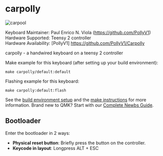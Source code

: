 # carpolly

![carpool](https://i.imgur.com/w691sNn.jpg[/img)

Keyboard Maintainer: Paul Enrico N. Viola (https://github.com/PollyV1)<br />                                                                                                     Hardware Supported: Teensy 2 controller<br />                                                                                                                                     Hardware Availability: [PollyV1] https://github.com/PollyV1/Carpolly<br />

carpolly - a handwired keyboard on a teensy 2 controller

Make example for this keyboard (after setting up your build environment):

    make carpolly/default:default

Flashing example for this keyboard:

    make carpolly:default:flash
    
See the [build environment setup](https://docs.qmk.fm/#/getting_started_build_tools) and the [make instructions](https://docs.qmk.fm/#/getting_started_make_guide) for more information. Brand new to QMK? Start with our [Complete Newbs Guide](https://docs.qmk.fm/#/newbs).

## Bootloader

Enter the bootloader in 2 ways:

* **Physical reset button**: Briefly press the button on the controller.
* **Keycode in layout**: Longpress ALT + ESC
